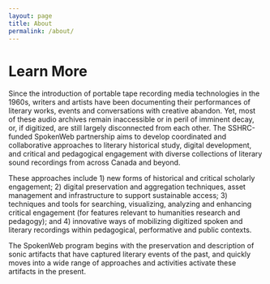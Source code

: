 ```yaml
---
layout: page
title: About
permalink: /about/
---
```


# Learn More

Since the introduction of portable tape recording media technologies in the 1960s, writers and artists have been documenting their performances of literary works, events and conversations with creative abandon. Yet, most of these audio archives remain inaccessible or in peril of imminent decay, or, if digitized, are still largely disconnected from each other. The SSHRC-funded SpokenWeb partnership aims to develop coordinated and collaborative approaches to literary historical study, digital development, and critical and pedagogical engagement with diverse collections of literary sound recordings from across Canada and beyond.

These approaches include 1) new forms of historical and critical scholarly engagement; 2) digital preservation and aggregation techniques, asset management and infrastructure to support sustainable access; 3) techniques and tools for searching, visualizing, analyzing and enhancing critical engagement (for features relevant to humanities research and pedagogy); and 4) innovative ways of mobilizing digitized spoken and literary recordings within pedagogical, performative and public contexts.

The SpokenWeb program begins with the preservation and description of sonic artifacts that have captured literary events of the past, and quickly moves into a wide range of approaches and activities activate these artifacts in the present.
